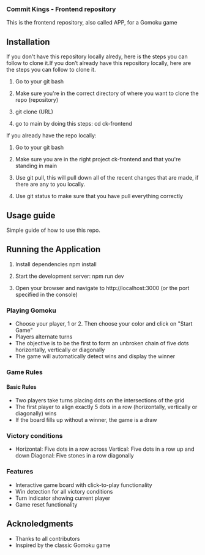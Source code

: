 ### Commit Kings - Frontend repository

This is the frontend repository, also called APP, for a Gomoku game

## Installation

If you don't have this repository locally alredy, here is the steps you can follow to clone it.If you don’t already have this repository locally, here are the steps you can follow to clone it.

1. Go to your git bash

2. Make sure you're in the correct directory of where you want to clone the repo (repository)

3. git clone (URL)

4. go to main by doing this steps: cd ck-frontend

If you already have the repo locally:

1. Go to your git bash

2. Make sure you are in the right project ck-frontend and that you're standing in main

3. Use git pull, this will pull down all of the recent changes that are made, if there are any to you locally.

4. Use git status to make sure that you have pull everything correctly

## Usage guide
Simple guide of how to use this repo.

## Running the Application

1. Install dependencies
 npm install

2. Start the development server:
 npm run dev

3. Open your browser and navigate to http://localhost:3000 (or the port specified in the console)

### Playing Gomoku
* Choose your player, 1 or 2. Then choose your color and click on "Start Game"
* Players alternate turns
* The objective is to be the first to form an unbroken chain of five dots horizontally, vertically or diagonally
* The game will automatically detect wins and display the winner

### Game Rules
#### Basic Rules
* Two players take turns placing dots on the intersections of the grid
* The first player to align exactly 5 dots in a row (horizontally, vertically or diagonally) wins
* If the board fills up without a winner, the game is a draw

### Victory conditions
* Horizontal: Five dots in a row across
Vertical: Five dots in a row up and down
Diagonal: Five stones in a row diagonally

### Features
* Interactive game board with click-to-play functionality
* Win detection for all victory conditions
* Turn indicator showing current player
* Game reset functionality

## Acknoledgments
* Thanks to all contributors
* Inspired by the classic Gomoku game


